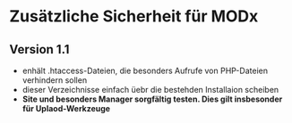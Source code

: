 # Zusätzliche Sicherheit für MODx

## Version 1.1

- enhält .htaccess-Dateien, die besonders Aufrufe von PHP-Dateien verhindern sollen
- dieser Verzeichnisse einfach üebr die bestehden Installaion scheiben
- **Site und besonders Manager sorgfältig testen. Dies gilt insbesonder für Uplaod-Werkzeuge**